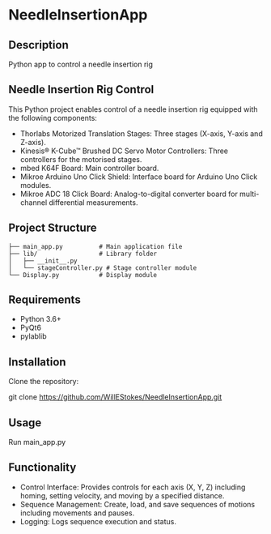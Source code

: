 # NeedleInsertionApp

## Description

Python app to control a needle insertion rig

## Needle Insertion Rig Control

This Python project enables control of a needle insertion rig equipped with the following components:

- Thorlabs Motorized Translation Stages: Three stages (X-axis, Y-axis and Z-axis).
- Kinesis® K-Cube™ Brushed DC Servo Motor Controllers: Three controllers for the motorised stages.
- mbed K64F Board: Main controller board.
- Mikroe Arduino Uno Click Shield: Interface board for Arduino Uno Click modules.
- Mikroe ADC 18 Click Board: Analog-to-digital converter board for multi-channel differential measurements.

## Project Structure


`├── main_app.py          # Main application file`  
`├── lib/                 # Library folder`  
`│   ├── __init__.py`  
`│   └── stageController.py # Stage controller module`  
`└── Display.py           # Display module`  

## Requirements
- Python 3.6+
- PyQt6
- pylablib

## Installation

Clone the repository:

git clone https://github.com/WillEStokes/NeedleInsertionApp.git

## Usage

Run main_app.py

## Functionality
- Control Interface: Provides controls for each axis (X, Y, Z) including homing, setting velocity, and moving by a specified distance.
- Sequence Management: Create, load, and save sequences of motions including movements and pauses.
- Logging: Logs sequence execution and status.
